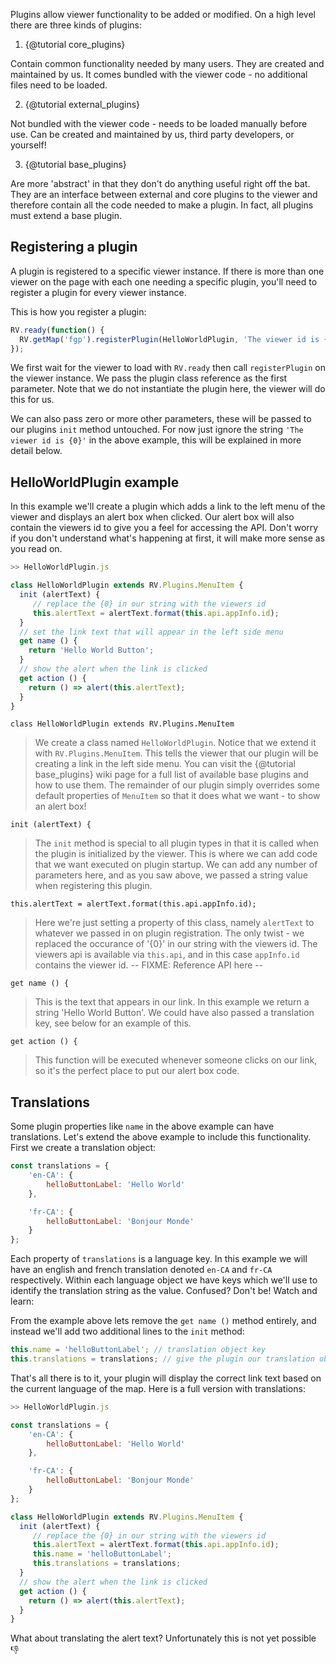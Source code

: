Plugins allow viewer functionality to be added or modified. On a high level there are three kinds of plugins:

1. {@tutorial core_plugins}
  
  Contain common functionality needed by many users. They are created and maintained by us. It comes bundled with the viewer code - no additional files need to be loaded. 

2. {@tutorial external_plugins}

  Not bundled with the viewer code - needs to be loaded manually before use. Can be created and maintained by us, third party developers, or yourself! 

3. {@tutorial base_plugins}

  Are more 'abstract' in that they don't do anything useful right off the bat. They are an interface between external and core plugins to the viewer and therefore contain all the code needed to make a plugin. In fact, all plugins must extend a base plugin.

## Registering a plugin 

A plugin is registered to a specific viewer instance. If there is more than one viewer on the page with each one needing a specific plugin, you'll need to register a plugin for every viewer instance.

This is how you register a plugin:
```js
RV.ready(function() {
  RV.getMap('fgp').registerPlugin(HelloWorldPlugin, 'The viewer id is {0}');
});
```

We first wait for the viewer to load with `RV.ready` then call `registerPlugin` on the viewer instance. We pass the plugin class reference as the first parameter. Note that we do not instantiate the plugin here, the viewer will do this for us. 

We can also pass zero or more other parameters, these will be passed to our plugins `init` method untouched. For now just ignore the string `'The viewer id is {0}'` in the above example, this will be explained in more detail below.

## HelloWorldPlugin example

In this example we'll create a plugin which adds a link to the left menu of the viewer and displays an alert box when clicked. Our alert box will also contain the viewers id to give you a feel for accessing the API. Don't worry if you don't understand what's happening at first, it will make more sense as you read on. 

```js
>> HelloWorldPlugin.js

class HelloWorldPlugin extends RV.Plugins.MenuItem {
  init (alertText) {
     // replace the {0} in our string with the viewers id
     this.alertText = alertText.format(this.api.appInfo.id);
  }
  // set the link text that will appear in the left side menu
  get name () {
    return 'Hello World Button';
  }
  // show the alert when the link is clicked
  get action () {
    return () => alert(this.alertText);
  }
}
```

`class HelloWorldPlugin extends RV.Plugins.MenuItem`

> We create a class named `HelloWorldPlugin`. Notice that we extend it with `RV.Plugins.MenuItem`. This tells the viewer that our plugin will be creating a link in the left side menu. You can visit the {@tutorial base_plugins} wiki page for a full list of available base plugins and how to use them. The remainder of our plugin simply overrides some default properties of `MenuItem` so that it does what we want - to show an alert box!

`init (alertText) {`

> The `init` method is special to all plugin types in that it is called when the plugin is initialized by the viewer. This is where we can add code that we want executed on plugin startup. We can add any number of parameters here, and as you saw above, we passed a string value when registering this plugin.

`this.alertText = alertText.format(this.api.appInfo.id);`

> Here we're just setting a property of this class, namely `alertText` to whatever we passed in on plugin registration. The only twist - we replaced the occurance of '{0}' in our string with the viewers id. The viewers api is available via `this.api`, and in this case `appInfo.id` contains the viewer id. -- FIXME: Reference API here --

`get name () {`

> This is the text that appears in our link. In this example we return a string 'Hello World Button'. We could have also passed a translation key, see below for an example of this.

`get action () {`

> This function will be executed whenever someone clicks on our link, so it's the perfect place to put our alert box code.

## Translations

Some plugin properties like `name` in the above example can have translations. Let's extend the above example to include this functionality. First we create a translation object:

```js
const translations = {
    'en-CA': {
        helloButtonLabel: 'Hello World'
    },

    'fr-CA': {
        helloButtonLabel: 'Bonjour Monde'
    }
};
```

Each property of `translations` is a language key. In this example we will have an english and french translation denoted `en-CA` and `fr-CA` respectively. Within each language object we have keys which we'll use to identify the translation string as the value. Confused? Don't be! Watch and learn:

From the example above lets remove the `get name ()` method entirely, and instead we'll add two additional lines to the `init` method:

```js
this.name = 'helloButtonLabel'; // translation object key
this.translations = translations; // give the plugin our translation object
```

That's all there is to it, your plugin will display the correct link text based on the current language of the map. Here is a full version with translations:

```js
>> HelloWorldPlugin.js

const translations = {
    'en-CA': {
        helloButtonLabel: 'Hello World'
    },

    'fr-CA': {
        helloButtonLabel: 'Bonjour Monde'
    }
};

class HelloWorldPlugin extends RV.Plugins.MenuItem {
  init (alertText) {
     // replace the {0} in our string with the viewers id
     this.alertText = alertText.format(this.api.appInfo.id);
     this.name = 'helloButtonLabel';
     this.translations = translations;
  }
  // show the alert when the link is clicked
  get action () {
    return () => alert(this.alertText);
  }
}
```

What about translating the alert text? Unfortunately this is not yet possible :-1: 
